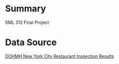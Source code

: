 # Summary

SML 312 Final Project

# Data Source

[DOHMH New York City Restaurant Inspection Results
](https://data.cityofnewyork.us/Health/DOHMH-New-York-City-Restaurant-Inspection-Results/43nn-pn8j/about_data)